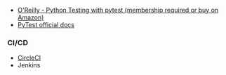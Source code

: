 


- [O'Reilly - Python Testing with pytest (membership required or buy on Amazon)](https://learning.oreilly.com/library/view/python-testing-with/9781680502848/)
- [PyTest official docs](https://docs.pytest.org/en/latest/)


### CI/CD
- [CircleCI](https://circleci.com/)
- Jenkins
